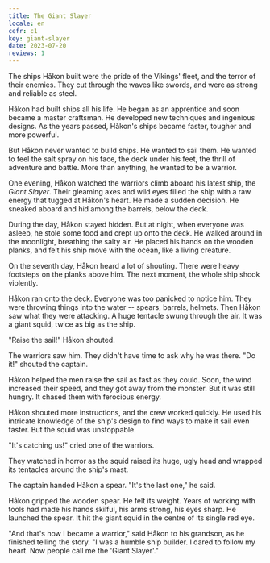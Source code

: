 ```yaml
---
title: The Giant Slayer
locale: en
cefr: c1
key: giant-slayer
date: 2023-07-20
reviews: 1
---
```


The ships Håkon built were the pride of the Vikings' fleet, and the terror of their enemies. They cut through the waves like swords, and were as strong and reliable as steel.

Håkon had built ships all his life. He began as an apprentice and soon became a master craftsman. He developed new techniques and ingenious designs. As the years passed, Håkon's ships became faster, tougher and more powerful.

But Håkon never wanted to build ships. He wanted to sail them. He wanted to feel the salt spray on his face, the deck under his feet, the thrill of adventure and battle. More than anything, he wanted to be a warrior.

One evening, Håkon watched the warriors climb aboard his latest ship, the *Giant Slayer*. Their gleaming axes and wild eyes filled the ship with a raw energy that tugged at Håkon's heart. He made a sudden decision. He sneaked aboard and hid among the barrels, below the deck.

During the day, Håkon stayed hidden. But at night, when everyone was asleep, he stole some food and crept up onto the deck. He walked around in the moonlight, breathing the salty air. He placed his hands on the wooden planks, and felt his ship move with the ocean, like a living creature.

On the seventh day, Håkon heard a lot of shouting. There were heavy footsteps on the planks above him. The next moment, the whole ship shook violently.

Håkon ran onto the deck. Everyone was too panicked to notice him. They were throwing things into the water -- spears, barrels, helmets. Then Håkon saw what they were attacking. A huge tentacle swung through the air. It was a giant squid, twice as big as the ship.

"Raise the sail!" Håkon shouted.

The warriors saw him. They didn't have time to ask why he was there. "Do it!" shouted the captain.

Håkon helped the men raise the sail as fast as they could. Soon, the wind increased their speed, and they got away from the monster. But it was still hungry. It chased them with ferocious energy.

Håkon shouted more instructions, and the crew worked quickly. He used his intricate knowledge of the ship's design to find ways to make it sail even faster. But the squid was unstoppable.

"It's catching us!" cried one of the warriors.

They watched in horror as the squid raised its huge, ugly head and wrapped its tentacles around the ship's mast.

The captain handed Håkon a spear. "It's the last one," he said.

Håkon gripped the wooden spear. He felt its weight. Years of working with tools had made his hands skilful, his arms strong, his eyes sharp. He launched the spear. It hit the giant squid in the centre of its single red eye.

"And that's how I became a warrior," said Håkon to his grandson, as he finished telling the story. "I was a humble ship builder. I dared to follow my heart. Now people call me the 'Giant Slayer'."